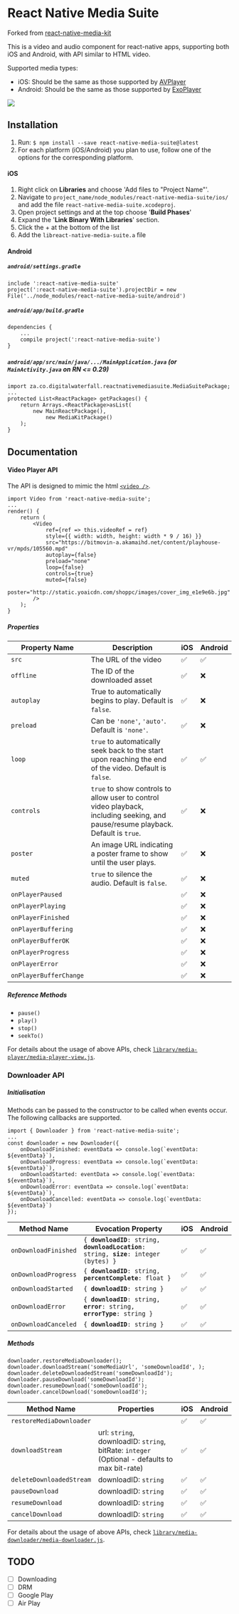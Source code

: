 React Native Media Suite
========================

Forked from [react-native-media-kit](https://www.npmjs.com/package/react-native-media-kit)

This is a video and audio component for react-native apps, supporting both iOS and Android, with API similar to HTML video.

Supported media types:

* iOS: Should be the same as those supported by [AVPlayer](https://developer.apple.com/library/ios/documentation/AVFoundation/Reference/AVPlayer_Class/)
* Android: Should be the same as those supported by [ExoPlayer](https://github.com/google/ExoPlayer)

![](TestVideo/demo.gif)

## Installation

1. Run: `$ npm install --save react-native-media-suite@latest`
2. For each platform (iOS/Android) you plan to use, follow one of the options for the corresponding platform.

#### iOS

1. Right click on **Libraries** and choose 'Add files to "Project Name"'.
2. Navigate to `project_name/node_modules/react-native-media-suite/ios/` and add the file `react-native-media-suite.xcodeproj`.
3. Open project settings and at the top choose '**Build Phases**'
4. Expand the '**Link Binary With Libraries**' section.
5. Click the + at the bottom of the list
6. Add the `libreact-native-media-suite.a` file

#### Android

##### `android/settings.gradle`

```
include ':react-native-media-suite'
project(':react-native-media-suite').projectDir = new File('../node_modules/react-native-media-suite/android')
```

##### `android/app/build.gradle`

```
dependencies {
    ...
    compile project(':react-native-media-suite')
}
```

##### `android/app/src/main/java/.../MainApplication.java` (or `MainActivity.java` on RN <= 0.29)

```
import za.co.digitalwaterfall.reactnativemediasuite.MediaSuitePackage;
...
protected List<ReactPackage> getPackages() {
    return Arrays.<ReactPackage>asList(
        new MainReactPackage(),
            new MediaKitPackage()
    );
}
```

## Documentation

#### Video Player API

The API is designed to mimic the html [`<video />`](https://developer.mozilla.org/en-US/docs/Web/HTML/Element/video).

```
import Video from 'react-native-media-suite';
...
render() {
    return (
        <Video
            ref={ref => this.videoRef = ref}
            style={{ width: width, height: width * 9 / 16) }}
            src="https://bitmovin-a.akamaihd.net/content/playhouse-vr/mpds/105560.mpd"
            autoplay={false}
            preload="none"
            loop={false}
            controls={true}
            muted={false}
            poster="http://static.yoaicdn.com/shoppc/images/cover_img_e1e9e6b.jpg"
        />
    );
}
```

##### Properties

| Property Name          | Description                              | iOS  | Android |
| ---------------------- | ---------------------------------------- | ---- | ------- |
| `src`                  | The URL of the video                                                                                                               | :white_check_mark:   | :white_check_mark:      |
| `offline`              | The ID of the downloaded asset                                                                                                     | :white_check_mark:   | :x:      |
| `autoplay`             | True to automatically begins to play. Default is `false`.                                                                          | :white_check_mark:   | :x:      |
| `preload`              | Can be `'none'`, `'auto'`. Default is `'none'`.                                                                                    | :white_check_mark:   | :x:      |
| `loop`                 | `true` to automatically seek back to the start upon reaching the end of the video. Default is `false`.                             | :white_check_mark:   | :white_check_mark:      |
| `controls`             | `true` to show controls to allow user to control video playback, including seeking, and pause/resume playback. Default is `true`.  | :white_check_mark:   | :x:      |
| `poster`               | An image URL indicating a poster frame to show until the user plays.                                                               | :white_check_mark:   | :x:      |
| `muted`                | `true` to silence the audio. Default is `false`.                                                                                   | :white_check_mark:   | :x:      |
| `onPlayerPaused`       |                                                                                                                                    | :white_check_mark:   | :x:      |
| `onPlayerPlaying`      |                                                                                                                                    | :white_check_mark:   | :x:      |
| `onPlayerFinished`     |                                                                                                                                    | :white_check_mark:   | :x:      |
| `onPlayerBuffering`    |                                                                                                                                    | :white_check_mark:   | :x:      |
| `onPlayerBufferOK`     |                                                                                                                                    | :white_check_mark:   | :x:      |
| `onPlayerProgress`     |                                                                                                                                    | :white_check_mark:   | :x:      |
| `onPlayerError`        |                                                                                                                                    | :white_check_mark:   | :x:      |
| `onPlayerBufferChange` |                                                                                                                                    | :white_check_mark:   | :x:      |

##### Reference Methods

- `pause()`
- `play()`
- `stop()`
- `seekTo()`


For details about the usage of above APIs, check [`library/media-player/media-player-view.js`](library/media-player/media-player-view.js).

### Downloader API

##### Initialisation

Methods can be passed to the constructor to be called when events occur. The following callbacks are supported.

```
import { Downloader } from 'react-native-media-suite';
...
const downloader = new Downloader({
    onDownloadFinished: eventData => console.log(`eventData: ${eventData}`),
    onDownloadProgress: eventData => console.log(`eventData: ${eventData}`),
    onDownloadStarted: eventData => console.log(`eventData: ${eventData}`),
    onDownloadError: eventData => console.log(`eventData: ${eventData}`),
    onDownloadCancelled: eventData => console.log(`eventData: ${eventData}`)
});
```

| Method Name          | Evocation Property                                                                                  | iOS | Android  |
|----------------------|-----------------------------------------------------------------------------------------------------|-----|----------|
| `onDownloadFinished` | `{ `**`downloadID`**`: string, `**`downloadLocation`**`: string, `**`size`**`: integer (bytes) }`   | :white_check_mark:  | :white_check_mark:      |
| `onDownloadProgress` | `{ `**`downloadID`**`: string, `**`percentComplete`**`: float }`                                    | :white_check_mark:  | :white_check_mark:      |
| `onDownloadStarted`  | `{ `**`downloadID`**`: string }`                                                                    | :white_check_mark:  | :white_check_mark:      |
| `onDownloadError`    | `{ `**`downloadID`**`: string, `**`error`**`: string, `**`errorType`**`: string }`                  | :white_check_mark:  | :white_check_mark:      |
| `onDownloadCanceled` | `{ `**`downloadID`**`: string }`                                                                    | :white_check_mark:  | :white_check_mark:      |

##### Methods

```
downloader.restoreMediaDownloader();
downloader.downloadStream('someMediaUrl', 'someDownloadId', );
downloader.deleteDownloadedStream('someDownloadId');
downloader.pauseDownload('someDownloadId');
downloader.resumeDownload('someDownloadId');
downloader.cancelDownload('someDownloadId');
```

| Method Name              | Properties               | iOS | Android |
|--------------------------|--------------------------|-----|---------|
| `restoreMediaDownloader` |                                                                                                 | :white_check_mark:  | :white_check_mark:      |
| `downloadStream`         | url: `string`, downloadID: `string`, bitRate: `integer` (Optional - defaults to max bit-rate)   | :white_check_mark:  | :white_check_mark:      |
| `deleteDownloadedStream` | downloadID: `string`                                                                            | :white_check_mark:  | :white_check_mark:      |
| `pauseDownload`          | downloadID: `string`                                                                            | :white_check_mark:  | :white_check_mark:      |
| `resumeDownload`         | downloadID: `string`                                                                            | :white_check_mark:  | :white_check_mark:      |
| `cancelDownload`         | downloadID: `string`                                                                            | :white_check_mark:  | :white_check_mark:      |

For details about the usage of above APIs, check [`library/media-downloader/media-downloader.js`](library/media-downloader/media-downloader.js).

## TODO

- [ ] Downloading
- [ ] DRM
- [ ] Google Play
- [ ] Air Play